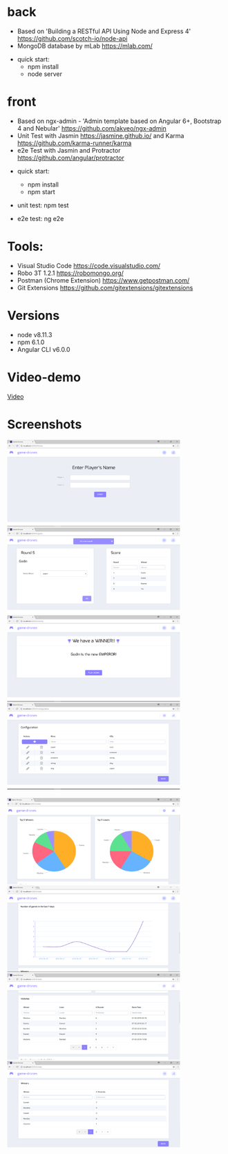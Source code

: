 # back

- Based on 'Building a RESTful API Using Node and Express 4' https://github.com/scotch-io/node-api
- MongoDB database by mLab https://mlab.com/

* quick start:
  * npm install
  * node server

# front

- Based on ngx-admin - 'Admin template based on Angular 6+, Bootstrap 4 and Nebular' https://github.com/akveo/ngx-admin
- Unit Test with Jasmin https://jasmine.github.io/ and Karma https://github.com/karma-runner/karma
- e2e Test with Jasmin and Protractor https://github.com/angular/protractor

* quick start:
  * npm install
  * npm start

* unit test: npm test
* e2e test: ng e2e

# Tools: 
- Visual Studio Code https://code.visualstudio.com/
- Robo 3T 1.2.1 https://robomongo.org/
- Postman (Chrome Extension) https://www.getpostman.com/
- Git Extensions https://github.com/gitextensions/gitextensions

# Versions
- node v8.11.3
- npm 6.1.0
- Angular CLI v6.0.0

# Video-demo
[Video](https://github.com/mtilve/game/blob/master/video-demo.mp4)


# Screenshots
<div>
<img src="https://github.com/mtilve/test/blob/master/img/game0.png" height="200px" width="400px" >
<img src="https://github.com/mtilve/test/blob/master/img/game1.png" height="200px" width="400px" >
</div>
<div>
<img src="https://github.com/mtilve/test/blob/master/img/game2.png" height="200px" width="400px" >
<img src="https://github.com/mtilve/test/blob/master/img/config1.png" height="200px" width="400px" >
</div>
<br>
<div>
<img src="https://github.com/mtilve/test/blob/master/img/screen1.png" height="200px" width="400px" >
<img src="https://github.com/mtilve/test/blob/master/img/screen2.png" height="200px" width="400px" >
</div>
<div>
<img src="https://github.com/mtilve/test/blob/master/img/screen3.png" height="200px" width="400px" >
<img src="https://github.com/mtilve/test/blob/master/img/screen4.png" height="200px" width="400px" >
</div>

